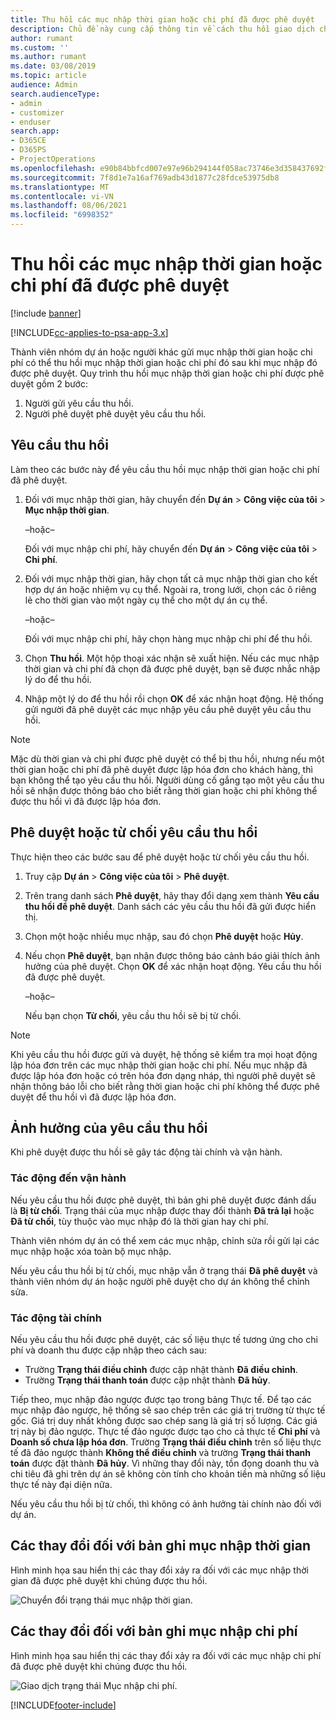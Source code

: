 ```yaml
---
title: Thu hồi các mục nhập thời gian hoặc chi phí đã được phê duyệt
description: Chủ đề này cung cấp thông tin về cách thu hồi giao dịch chi phí hoặc thời gian đã được phê duyệt trước đó.
author: rumant
ms.custom: ''
ms.author: rumant
ms.date: 03/08/2019
ms.topic: article
audience: Admin
search.audienceType:
- admin
- customizer
- enduser
search.app:
- D365CE
- D365PS
- ProjectOperations
ms.openlocfilehash: e90b84bbfcd007e97e96b294144f058ac73746e3d358437692f0a8e6e92b8de3
ms.sourcegitcommit: 7f8d1e7a16af769adb43d1877c28fdce53975db8
ms.translationtype: MT
ms.contentlocale: vi-VN
ms.lasthandoff: 08/06/2021
ms.locfileid: "6998352"
---
```

# <a name="recall-approved-time-or-expense-entries"></a>Thu hồi các mục nhập thời gian hoặc chi phí đã được phê duyệt

[!include [banner](../includes/psa-now-project-operations.md)]

[!INCLUDE[cc-applies-to-psa-app-3.x](../includes/cc-applies-to-psa-app-3x.md)]

Thành viên nhóm dự án hoặc người khác gửi mục nhập thời gian hoặc chi phí có thể thu hồi mục nhập thời gian hoặc chi phí đó sau khi mục nhập đó được phê duyệt. Quy trình thu hồi mục nhập thời gian hoặc chi phí được phê duyệt gồm 2 bước:

1. Người gửi yêu cầu thu hồi.
2. Người phê duyệt phê duyệt yêu cầu thu hồi.

## <a name="request-a-recall"></a>Yêu cầu thu hồi

Làm theo các bước này để yêu cầu thu hồi mục nhập thời gian hoặc chi phí đã phê duyệt.

1. Đối với mục nhập thời gian, hãy chuyển đến **Dự án** \> **Công việc của tôi** \> **Mục nhập thời gian**.

    –hoặc–

    Đối với mục nhập chi phí, hãy chuyển đến **Dự án** \> **Công việc của tôi** \> **Chi phí**.

2. Đối với mục nhập thời gian, hãy chọn tất cả mục nhập thời gian cho kết hợp dự án hoặc nhiệm vụ cụ thể. Ngoài ra, trong lưới, chọn các ô riêng lẻ cho thời gian vào một ngày cụ thể cho một dự án cụ thể.

    –hoặc–

    Đối với mục nhập chi phí, hãy chọn hàng mục nhập chi phí để thu hồi.

3. Chọn **Thu hồi**. Một hộp thoại xác nhận sẽ xuất hiện. Nếu các mục nhập thời gian và chi phí đã chọn đã được phê duyệt, bạn sẽ được nhắc nhập lý do để thu hồi.
4. Nhập một lý do để thu hồi rồi chọn **OK** để xác nhận hoạt động. Hệ thống gửi người đã phê duyệt các mục nhập yêu cầu phê duyệt yêu cầu thu hồi.

> [!NOTE]
> Mặc dù thời gian và chi phí được phê duyệt có thể bị thu hồi, nhưng nếu một thời gian hoặc chi phí đã phê duyệt được lập hóa đơn cho khách hàng, thì bạn không thể tạo yêu cầu thu hồi. Người dùng cố gắng tạo một yêu cầu thu hồi sẽ nhận được thông báo cho biết rằng thời gian hoặc chi phí không thể được thu hồi vì đã được lập hóa đơn.

## <a name="approve-or-reject-a-recall-request"></a>Phê duyệt hoặc từ chối yêu cầu thu hồi

Thực hiện theo các bước sau để phê duyệt hoặc từ chối yêu cầu thu hồi.

1. Truy cập **Dự án** \> **Công việc của tôi** \> **Phê duyệt**.
2. Trên trang danh sách **Phê duyệt**, hãy thay đổi dạng xem thành **Yêu cầu thu hồi để phê duyệt**. Danh sách các yêu cầu thu hồi đã gửi được hiển thị.
3. Chọn một hoặc nhiều mục nhập, sau đó chọn **Phê duyệt** hoặc **Hủy**.
4. Nếu chọn **Phê duyệt**, bạn nhận được thông báo cảnh báo giải thích ảnh hưởng của phê duyệt. Chọn **OK** để xác nhận hoạt động. Yêu cầu thu hồi đã được phê duyệt.

    –hoặc–

    Nếu bạn chọn **Từ chối**, yêu cầu thu hồi sẽ bị từ chối.

> [!NOTE]
> Khi yêu cầu thu hồi được gửi và duyệt, hệ thống sẽ kiểm tra mọi hoạt động lập hóa đơn trên các mục nhập thời gian hoặc chi phí. Nếu mục nhập đã được lập hóa đơn hoặc có trên hóa đơn dạng nháp, thì người phê duyệt sẽ nhận thông báo lỗi cho biết rằng thời gian hoặc chi phí không thể được phê duyệt để thu hồi vì đã được lập hóa đơn.

## <a name="impact-of-a-recall-request"></a>Ảnh hưởng của yêu cầu thu hồi

Khi phê duyệt được thu hồi sẽ gây tác động tài chính và vận hành.

### <a name="operational-impact"></a>Tác động đến vận hành

Nếu yêu cầu thu hồi được phê duyệt, thì bản ghi phê duyệt được đánh dấu là **Bị từ chối**. Trạng thái của mục nhập được thay đổi thành **Đã trả lại** hoặc **Đã từ chối**, tùy thuộc vào mục nhập đó là thời gian hay chi phí.

Thành viên nhóm dự án có thể xem các mục nhập, chỉnh sửa rồi gửi lại các mục nhập hoặc xóa toàn bộ mục nhập.

Nếu yêu cầu thu hồi bị từ chối, mục nhập vẫn ở trạng thái **Đã phê duyệt** và thành viên nhóm dự án hoặc người phê duyệt cho dự án không thể chỉnh sửa.

### <a name="financial-impact"></a>Tác động tài chính

Nếu yêu cầu thu hồi được phê duyệt, các số liệu thực tế tương ứng cho chi phí và doanh thu được cập nhập theo cách sau:

- Trường **Trạng thái điều chỉnh** được cập nhật thành **Đã điều chỉnh**.
- Trường **Trạng thái thanh toán** được cập nhật thành **Đã hủy**.

Tiếp theo, mục nhập đảo ngược được tạo trong bảng Thực tế. Để tạo các mục nhập đảo ngược, hệ thống sẽ sao chép trên các giá trị trường từ thực tế gốc. Giá trị duy nhất không được sao chép sang là giá trị số lượng. Các giá trị này bị đảo ngược. Thực tế đảo ngược được tạo cho cả thực tế **Chi phí** và **Doanh số chưa lập hóa đơn**. Trường **Trạng thái điều chỉnh** trên số liệu thực tế đã đảo ngược thành **Không thể điều chỉnh** và trường **Trạng thái thanh toán** được đặt thành **Đã hủy**. Vì những thay đổi này, tồn đọng doanh thu và chi tiêu đã ghi trên dự án sẽ không còn tính cho khoản tiền mà những số liệu thực tế này đại diện nữa.

Nếu yêu cầu thu hồi bị từ chối, thì không có ảnh hưởng tài chính nào đối với dự án.

## <a name="changes-to-time-entry-records"></a>Các thay đổi đối với bản ghi mục nhập thời gian

Hình minh họa sau hiển thị các thay đổi xảy ra đối với các mục nhập thời gian đã được phê duyệt khi chúng được thu hồi.

![Chuyển đổi trạng thái mục nhập thời gian.](media/TimeEntryStateTransitions.png)

## <a name="changes-to-expense-entry-records"></a>Các thay đổi đối với bản ghi mục nhập chi phí

Hình minh họa sau hiển thị các thay đổi xảy ra đối với các mục nhập chi phí đã được phê duyệt khi chúng được thu hồi.

![Giao dịch trạng thái Mục nhập chi phí.](media/ExpenseEntryStateTransitions.png)


[!INCLUDE[footer-include](../includes/footer-banner.md)]